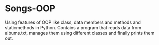# Songs-OOP
  Using features of OOP like class, data members and methods and staticmethods in Python.
  Contains a program that reads data from albums.txt, manages them using different classes and finally prints them out.
